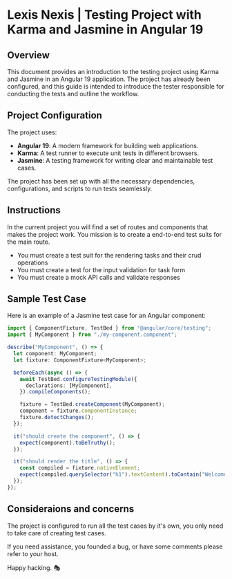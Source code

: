 # Lexis Nexis | Testing Project with Karma and Jasmine in Angular 19

## Overview

This document provides an introduction to the testing project using Karma and Jasmine in an Angular 19 application. The project has already been configured, and this guide is intended to introduce the tester responsible for conducting the tests and outline the workflow.

## Project Configuration

The project uses:

- **Angular 19**: A modern framework for building web applications.
- **Karma**: A test runner to execute unit tests in different browsers.
- **Jasmine**: A testing framework for writing clear and maintainable test cases.

The project has been set up with all the necessary dependencies, configurations, and scripts to run tests seamlessly.

## Instructions

In the current project you will find a set of routes and components that makes the project work. You mission is to create a end-to-end test suits for the main route.

- You must create a test suit for the rendering tasks and their crud operations
- You must create a test for the input validation for task form
- You must create a mock API calls and validate responses

## Sample Test Case

Here is an example of a Jasmine test case for an Angular component:

```typescript
import { ComponentFixture, TestBed } from "@angular/core/testing";
import { MyComponent } from "./my-component.component";

describe("MyComponent", () => {
  let component: MyComponent;
  let fixture: ComponentFixture<MyComponent>;

  beforeEach(async () => {
    await TestBed.configureTestingModule({
      declarations: [MyComponent],
    }).compileComponents();

    fixture = TestBed.createComponent(MyComponent);
    component = fixture.componentInstance;
    fixture.detectChanges();
  });

  it("should create the component", () => {
    expect(component).toBeTruthy();
  });

  it("should render the title", () => {
    const compiled = fixture.nativeElement;
    expect(compiled.querySelector("h1").textContent).toContain("Welcome to MyComponent!");
  });
});
```

## Consideraions and concerns

The project is configured to run all the test cases by it's own, you only need to take care of creating test cases.

If you need assistance, you founded a bug, or have some comments please refer to your host.

Happy hacking. 🎭
